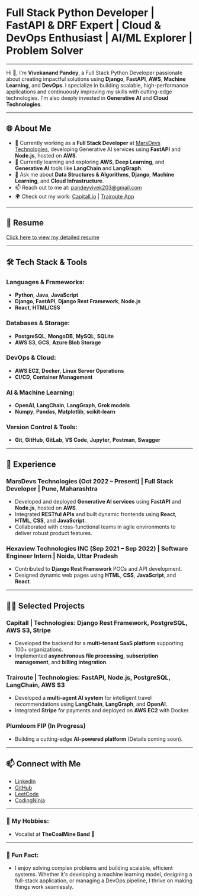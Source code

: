 # Full Stack Python Developer | FastAPI & DRF Expert | Cloud & DevOps Enthusiast | AI/ML Explorer | Problem Solver

---

Hi 👋, I'm **Vivekanand Pandey**, a Full Stack Python Developer passionate about creating impactful solutions using **Django**, **FastAPI**, **AWS**, **Machine Learning**, and **DevOps**. I specialize in building scalable, high-performance applications and continuously improving my skills with cutting-edge technologies. I'm also deeply invested in **Generative AI** and **Cloud Technologies**.

---

## 🌐 About Me
- 🔭 Currently working as a **Full Stack Developer** at [MarsDevs Technologies](https://www.marsdevs.com), developing Generative AI services using **FastAPI** and **Node.js**, hosted on **AWS**.
- 🌱 Currently learning and exploring **AWS**, **Deep Learning**, and **Generative AI** tools like **LangChain** and **LangGraph**.
- 💬 Ask me about **Data Structures & Algorithms**, **Django**, **Machine Learning**, and **Cloud Infrastructure**.
- 📫 Reach out to me at: [pandeyvivek203@gmail.com](mailto:pandeyvivek203@gmail.com)
- 🌍 Check out my work: [Capitall.io](https://www.capitall.io) | [Trairoute App](https://apps.apple.com/in/app/trairoute/id6481530765)

---

## 📄 Resume
[Click here to view my detailed resume](https://drive.google.com/file/d/1yfZQ66TSp6RIZl7a8Aj-JN6wZQHQgZLi/view?usp=sharing)

---

## 🛠️ Tech Stack & Tools
### **Languages & Frameworks:**
- **Python**, **Java**, **JavaScript**
- **Django**, **FastAPI**, **Django Rest Framework**, **Node.js**
- **React**, **HTML/CSS**

### **Databases & Storage:**
- **PostgreSQL**, **MongoDB**, **MySQL**, **SQLite**
- **AWS S3**, **GCS**, **Azure Blob Storage**

### **DevOps & Cloud:**
- **AWS EC2**, **Docker**, **Linux Server Operations**
- **CI/CD**, **Container Management**

### **AI & Machine Learning:**
- **OpenAI**, **LangChain**, **LangGraph**, **Grok models**
- **Numpy**, **Pandas**, **Matplotlib**, **scikit-learn**

### **Version Control & Tools:**
- **Git**, **GitHub**, **GitLab**, **VS Code**, **Jupyter**, **Postman**, **Swagger**

---

## 💼 Experience

### **MarsDevs Technologies** (Oct 2022 – Present) | **Full Stack Developer** | Pune, Maharashtra
- Developed and deployed **Generative AI services** using **FastAPI** and **Node.js**, hosted on **AWS**.
- Integrated **RESTful APIs** and built dynamic frontends using **React**, **HTML**, **CSS**, and **JavaScript**.
- Collaborated with cross-functional teams in agile environments to deliver robust product features.

### **Hexaview Technologies INC** (Sep 2021 – Sep 2022) | **Software Engineer Intern** | Noida, Uttar Pradesh
- Contributed to **Django Rest Framework** POCs and API development.
- Designed dynamic web pages using **HTML**, **CSS**, **JavaScript**, and **React**.

---

## 🧑‍💻 Selected Projects

### **Capitall** | Technologies: **Django Rest Framework**, **PostgreSQL**, **AWS S3**, **Stripe**
- Developed the backend for a **multi-tenant SaaS platform** supporting 100+ organizations.
- Implemented **asynchronous file processing**, **subscription management**, and **billing integration**.

### **Trairoute** | Technologies: **FastAPI**, **Node.js**, **PostgreSQL**, **LangChain**, **AWS S3**
- Developed a **multi-agent AI system** for intelligent travel recommendations using **LangChain**, **LangGraph**, and **OpenAI**.
- Integrated **Stripe** for payments and deployed on **AWS EC2** with Docker.

### **Plumloom FIP** (In Progress)
- Building a cutting-edge **AI-powered platform** (Details coming soon).

---

## 📫 Connect with Me
- [LinkedIn](https://www.linkedin.com/in/vivekanand-pandey-b970491b0/)
- [GitHub](https://github.com/vivekanand321)
- [LeetCode](https://leetcode.com/u/vivekanand_pandey/)
- [CodingNinja](https://www.naukri.com/code360/profile/059f0966-ef9a-45a7-bec1-2167a14765ce)

---

### 🔧 My Hobbies:
- Vocalist at **TheCoalMine Band** 🎤

---

### 💬 Fun Fact:
- I enjoy solving complex problems and building scalable, efficient systems. Whether it's developing a machine learning model, designing a full-stack application, or managing a DevOps pipeline, I thrive on making things work seamlessly.
